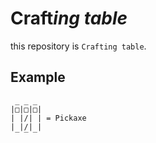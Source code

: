 **Craft**_ing table_
=====
this repository is `Crafting table`.
## Example
```
 _ _ _
|□|□|□|
| |/| | = Pickaxe
| |/| |
 ‾ ‾ ‾
```